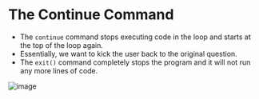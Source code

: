 # The Continue Command
- The `continue` command stops executing code in the loop and starts at the top of the loop again. 
- Essentially, we want to kick the user back to the original question.
- The `exit()` command completely stops the program and it will not run any more lines of code.

![image](https://user-images.githubusercontent.com/96468875/224462931-76cd3922-fac3-462b-bbc9-ea0b3f6a0544.png)
